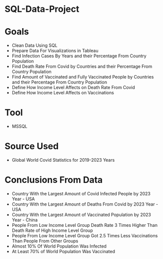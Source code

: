 # SQL-Data-Project

# Goals
- Clean Data Using SQL
- Prepare Data For Visualizations in Tableau
- Find Infection Cases By Years and their Percentage From Country Population
- Find Death Rate From Covid by Countries and their Percentage From Country Population
- Find Amount of Vaccinated and Fully Vaccinated People by Countries and their Percentage From Country Population
- Define How Income Level Affects on Death Rate From Covid
- Define How Income Level Affects on Vaccinations

# Tool
- MSSQL

# Source Used
- Global World Covid Statistics for 2019-2023 Years

# Conclusions From Data
- Country With the Largest Amount of Covid Infected People by 2023 Year - USA
- Country With the Largest Amount of Deaths From Covid by 2023 Year - USA
- Country With the Largest Amount of Vaccinated Population by 2023 Year - China
- People From Low Income Level Group Death Rate 3 Times Higher Than Death Rate of High Income Level Group
- People From Low Income Level Group Got 2.5 Times Less Vaccinations Than People From Other Groups
- Almost 10% Of World Population Was Infected
- At Least 70% of World Population Was Vaccinated
